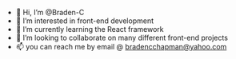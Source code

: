 - 👋 Hi, I’m @Braden-C
- 👀 I’m interested in front-end development
- 🌱 I’m currently learning the React framework
- 💞️ I’m looking to collaborate on many different front-end projects
- 📫 you can reach me by email @ bradencchapman@yahoo.com

<!---
Braden-C/Braden-C is a ✨ special ✨ repository because its `README.md` (this file) appears on your GitHub profile.
You can click the Preview link to take a look at your changes.
--->

